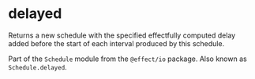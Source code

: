 # delayed

Returns a new schedule with the specified effectfully computed delay added
before the start of each interval produced by this schedule.

Part of the `Schedule` module from the `@effect/io` package. Also known as `Schedule.delayed`.
